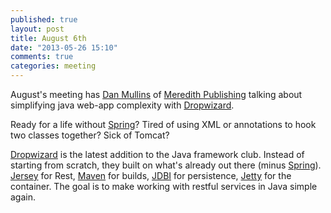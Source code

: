 ```yaml
---
published: true
layout: post
title: August 6th
date: "2013-05-26 15:10"
comments: true
categories: meeting
---
```


August's meeting has [Dan Mullins] of [Meredith Publishing] talking about simplifying java web-app
complexity with [Dropwizard].

Ready for a life without [Spring]? Tired of using XML or annotations to hook two
classes together? Sick of Tomcat?

[Dropwizard] is the latest addition to the Java framework club. 
Instead of starting from scratch, they built on what's
already out there (minus [Spring]). [Jersey] for Rest, [Maven] for builds,
[JDBI] for persistence, [Jetty] for the container. The goal is to make working with
restful services in Java simple again.  

[Meredith Publishing]: http://www.meredith.com/
[Dan Mullins]: https://twitter.com/dmullins
[Spring]: http://www.springsource.org/
[Dropwizard]: http://dropwizard.codahale.com
[Jersey]: https://jersey.java.net/
[Maven]: http://maven.apache.org/
[JDBI]: http://www.jdbi.org/
[Jetty]: http://www.eclipse.org/jetty/
